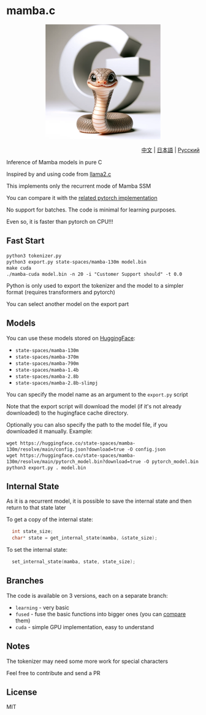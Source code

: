 # mamba.c

<p align="center">
  <img src="assets/mamba-c.png" width="300" height="300" alt="Mamba C">
</p>

<p align="right"><a href="https://github.com/kroggen/mamba.c/blob/learning/README-zh.md">中文</a> | <a href="https://github.com/kroggen/mamba.c/blob/learning/README-ja.md">日本語</a> | <a href="https://github.com/kroggen/mamba.c/blob/learning/README-ru.md">Русский</a></p>

Inference of Mamba models in pure C

Inspired by and using code from [llama2.c](https://github.com/karpathy/llama2.c)

This implements only the recurrent mode of Mamba SSM

You can compare it with the [related pytorch implementation](https://github.com/kroggen/mamba-cpu/tree/recurrent-only)

No support for batches. The code is minimal for learning purposes.

Even so, it is faster than pytorch on CPU!!!


## Fast Start

```
python3 tokenizer.py
python3 export.py state-spaces/mamba-130m model.bin
make cuda
./mamba-cuda model.bin -n 20 -i "Customer Support should" -t 0.0
```
Python is only used to export the tokenizer and the model to a simpler format (requires transformers and pytorch)

You can select another model on the export part

## Models

You can use these models stored on [HuggingFace](https://huggingface.co/state-spaces):

* `state-spaces/mamba-130m`
* `state-spaces/mamba-370m`
* `state-spaces/mamba-790m`
* `state-spaces/mamba-1.4b`
* `state-spaces/mamba-2.8b`
* `state-spaces/mamba-2.8b-slimpj`

You can specify the model name as an argument to the `export.py` script

Note that the export script will download the model (if it's not already downloaded) to the hugingface cache directory.

Optionally you can also specify the path to the model file, if you downloaded it manually. Example:

```
wget https://huggingface.co/state-spaces/mamba-130m/resolve/main/config.json?download=true -O config.json
wget https://huggingface.co/state-spaces/mamba-130m/resolve/main/pytorch_model.bin?download=true -O pytorch_model.bin
python3 export.py . model.bin
```

## Internal State

As it is a recurrent model, it is possible to save the internal state and then return to that state later

To get a copy of the internal state:

```c
  int state_size;
  char* state = get_internal_state(mamba, &state_size);
```

To set the internal state:

```c
  set_internal_state(mamba, state, state_size);
```


## Branches

The code is available on 3 versions, each on a separate branch:

* `learning` - very basic
* `fused` - fuse the basic functions into bigger ones (you can [compare](https://github.com/kroggen/mamba.c/compare/learning..fused) them)
* `cuda` - simple GPU implementation, easy to understand


## Notes

The tokenizer may need some more work for special characters

Feel free to contribute and send a PR



## License

MIT
